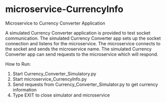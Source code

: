 # microservice-CurrencyInfo
Microservice to Currency Converter Application

A simulated Currency Converter application is provided to test socket communication.
The simulated Currency Converter app sets up the socket connection and listens for the microservice.
The microservice connects to the socket and sends the microservice name.
The simulated Currency Converter app can send requests to the microservice which will respond.

How to Run:
1. Start Currency_Converter_Simulatory.py
2. Start microservice_CurrencyInfo.py
3. Send requests from Currency_Converter_Simulator.py to get currency information
4. Type EXIT to close simulator and microservice

